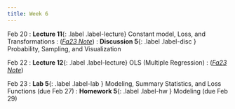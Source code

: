 ```yaml
---
title: Week 6
---
```


Feb 20
: **Lecture 11**{: .label .label-lecture} Constant model, Loss, and Transformations
    : ([*Fa23 Note*](https://ds100.org/fa23-course-notes/constant_model_loss_transformations/loss_transformations.html))
: **Discussion 5**{: .label .label-disc } Probability, Sampling, and Visualization

Feb 22
: **Lecture 12**{: .label .label-lecture} OLS (Multiple Regression)
    : ([*Fa23 Note*](https://ds100.org/fa23-course-notes/ols/ols.html))
    
Feb 23
: **Lab 5**{: .label .label-lab }  Modeling, Summary Statistics, and Loss Functions (due Feb 27)
: **Homework 5**{: .label .label-hw } Modeling (due Feb 29)